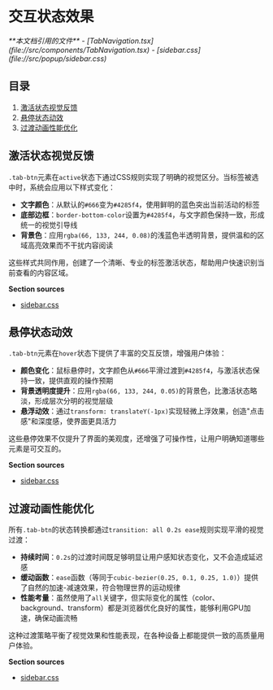 # 交互状态效果

<cite>
**本文档引用的文件**
- [TabNavigation.tsx](file://src/components/TabNavigation.tsx)
- [sidebar.css](file://src/popup/sidebar.css)
</cite>

## 目录
1. [激活状态视觉反馈](#激活状态视觉反馈)
2. [悬停状态动效](#悬停状态动效)
3. [过渡动画性能优化](#过渡动画性能优化)

## 激活状态视觉反馈

`.tab-btn`元素在`active`状态下通过CSS规则实现了明确的视觉区分。当标签被选中时，系统会应用以下样式变化：

- **文字颜色**：从默认的`#666`变为`#4285f4`，使用鲜明的蓝色突出当前活动的标签
- **底部边框**：`border-bottom-color`设置为`#4285f4`，与文字颜色保持一致，形成统一的视觉引导线
- **背景色**：应用`rgba(66, 133, 244, 0.08)`的浅蓝色半透明背景，提供温和的区域高亮效果而不干扰内容阅读

这些样式共同作用，创建了一个清晰、专业的标签激活状态，帮助用户快速识别当前查看的内容区域。

**Section sources**
- [sidebar.css](file://src/popup/sidebar.css#L479-L483)

## 悬停状态动效

`.tab-btn`元素在`hover`状态下提供了丰富的交互反馈，增强用户体验：

- **颜色变化**：鼠标悬停时，文字颜色从`#666`平滑过渡到`#4285f4`，与激活状态保持一致，提供直观的操作预期
- **背景透明度提升**：应用`rgba(66, 133, 244, 0.05)`的背景色，比激活状态略淡，形成层次分明的视觉层级
- **悬浮动效**：通过`transform: translateY(-1px)`实现轻微上浮效果，创造"点击感"和深度感，使界面更具活力

这些悬停效果不仅提升了界面的美观度，还增强了可操作性，让用户明确知道哪些元素是可交互的。

**Section sources**
- [sidebar.css](file://src/popup/sidebar.css#L483-L487)

## 过渡动画性能优化

所有`.tab-btn`的状态转换都通过`transition: all 0.2s ease`规则实现平滑的视觉过渡：

- **持续时间**：`0.2s`的过渡时间既足够明显让用户感知状态变化，又不会造成延迟感
- **缓动函数**：`ease`函数（等同于`cubic-bezier(0.25, 0.1, 0.25, 1.0)`）提供了自然的加速-减速效果，符合物理世界的运动规律
- **性能考量**：虽然使用了`all`关键字，但实际变化的属性（color、background、transform）都是浏览器优化良好的属性，能够利用GPU加速，确保动画流畅

这种过渡策略平衡了视觉效果和性能表现，在各种设备上都能提供一致的高质量用户体验。

**Section sources**
- [sidebar.css](file://src/popup/sidebar.css#L473)